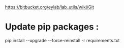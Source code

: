https://bitbucket.org/eylab/lab_utils/wiki/Git


# Update pip packages :
pip install --upgrade --force-reinstall -r requirements.txt